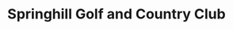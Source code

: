 ---
title: "Springhill Golf and Country Club"
address: "49, Gargadis Rd, Trillick, Omagh, County Tyrone BT78 3NX"
tel: "028 8956 1861"
county: "Tyrone"
category: "Golf Lessons"
type: "Content"
lat: "54.453964"
lng: "-7.492836"
---